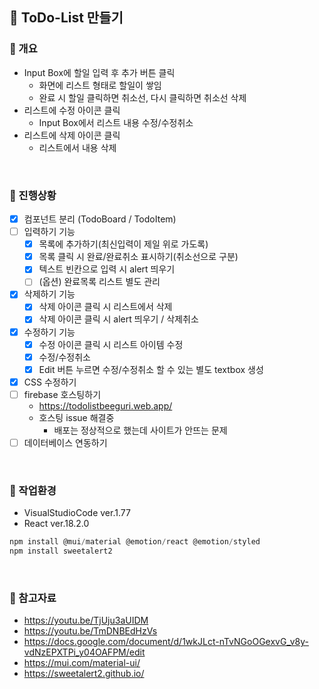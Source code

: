 ## 📑 ToDo-List 만들기

### 💜 개요
+ Input Box에 할일 입력 후 추가 버튼 클릭
  + 화면에 리스트 형태로 할일이 쌓임
  + 완료 시 할일 클릭하면 취소선, 다시 클릭하면 취소선 삭제
+ 리스트에 수정 아이콘 클릭
  + Input Box에서 리스트 내용 수정/수정취소
+ 리스트에 삭제 아이콘 클릭
  + 리스트에서 내용 삭제
<br />

### 💜 진행상황
+ [x] 컴포넌트 분리 (TodoBoard / TodoItem)
+ [ ] 입력하기 기능
  + [x] 목록에 추가하기(최신입력이 제일 위로 가도록)
  + [x] 목록 클릭 시 완료/완료취소 표시하기(취소선으로 구분)
  + [x] 텍스트 빈칸으로 입력 시 alert 띄우기
  + [ ] (옵션) 완료목록 리스트 별도 관리
+ [x] 삭제하기 기능
  + [x] 삭제 아이콘 클릭 시 리스트에서 삭제
  + [x] 삭제 아이콘 클릭 시 alert 띄우기 / 삭제취소
+ [x] 수정하기 기능
  + [x] 수정 아이콘 클릭 시 리스트 아이템 수정
  + [x] 수정/수정취소
  + [x] Edit 버튼 누르면 수정/수정취소 할 수 있는 별도 textbox 생성
+ [x] CSS 수정하기
+ [ ] firebase 호스팅하기
  + https://todolistbeeguri.web.app/
  + 호스팅 issue 해결중
    + 배포는 정상적으로 했는데 사이트가 안뜨는 문제
+ [ ] 데이터베이스 연동하기

<br />

### 💜 작업환경
+ VisualStudioCode ver.1.77
+ React ver.18.2.0
```javascript
npm install @mui/material @emotion/react @emotion/styled
npm install sweetalert2
```
<br />

### 💜 참고자료
+ https://youtu.be/TjUju3aUIDM
+ https://youtu.be/TmDNBEdHzVs
+ https://docs.google.com/document/d/1wkJLct-nTvNGoOGexvG_v8y-vdNzEPXTPi_y04OAFPM/edit
+ https://mui.com/material-ui/
+ https://sweetalert2.github.io/
